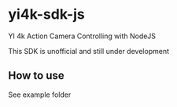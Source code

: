 # yi4k-sdk-js
YI 4k Action Camera Controlling with NodeJS


This SDK is unofficial and still under development

<h2>How to use</h2>
See example folder
